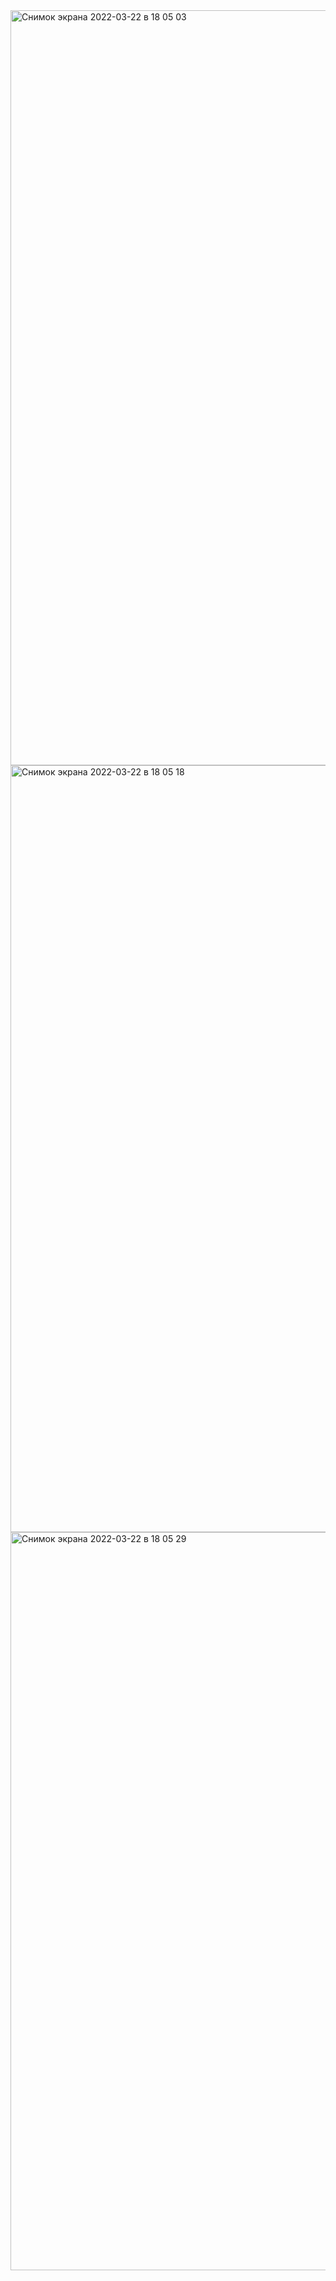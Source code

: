 <img width="1208" alt="Снимок экрана 2022-03-22 в 18 05 03" src="https://user-images.githubusercontent.com/75613656/165770592-2e235343-cc96-43e4-9647-f8c2403bbff7.png">
<img width="1227" alt="Снимок экрана 2022-03-22 в 18 05 18" src="https://user-images.githubusercontent.com/75613656/165770595-9934df9d-e845-4244-8487-627ab7337c15.png">
<img width="1181" alt="Снимок экрана 2022-03-22 в 18 05 29" src="https://user-images.githubusercontent.com/75613656/165770600-85e8f5b6-070e-4902-acdd-95e92743adf8.png">
